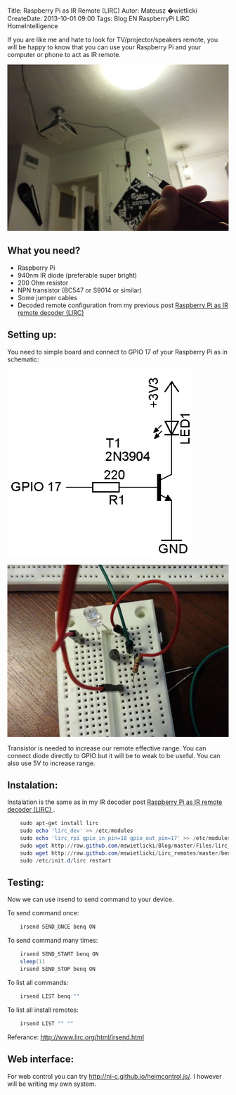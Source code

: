Title: Raspberry Pi as IR Remote (LIRC)
Autor: Mateusz �wietlicki
CreateDate: 2013-10-01 09:00
Tags: 	Blog
		EN
		RaspberryPi
		LIRC
		HomeIntelligence

If you are like me and hate to look for TV/projector/speakers remote, you will be happy to know that you can use your Raspberry Pi and your computer or phone to act as IR remote.

![IR Transmiter in action](/files/ir-transmiter-show.jpg)

What you need?
--------------

- Raspberry Pi
- 940nm IR diode (preferable super bright)
- 200 Ohm resistor
- NPN transistor (BC547 or S9014 or similar)
- Some jumper cables
- Decoded remote configuration from my previous post [Raspberry Pi as IR remote decoder (LIRC)
](http://mateusz.swietlicki.net/Post/raspberry-pi-as-ir-remote-decoder-lirc)

Setting up:
----------

You need to simple board and connect to GPIO 17 of your Raspberry Pi as in schematic:

![IR Transmiter schematic](/files/ir-transmiter.png)

![IR Transmiter picture](/files/ir-transmiter-picture.jpg)

Transistor is needed to increase our remote effective range. You can connect diode directly to GPIO but it will be to weak to be useful.
You can also use 5V to increase range.

Instalation:
-----------

Instalation is the same as in my IR decoder post [Raspberry Pi as IR remote decoder (LIRC)
](http://mateusz.swietlicki.net/Post/raspberry-pi-as-ir-remote-decoder-lirc).

```powershell
	sudo apt-get install lirc
	sudo echo 'lirc_dev' >> /etc/modules
	sudo echo 'lirc_rpi gpio_in_pin=18 gpio_out_pin=17' >> /etc/modules
	sudo wget http://raw.github.com/mswietlicki/Blog/master/Files/lirc_hardware.conf > /etc/lirc/hardware.conf
	sudo wget http://raw.github.com/mswietlicki/Lirc_remotes/master/benq.config -O /etc/lirc/lircd.conf
	sudo /etc/init.d/lirc restart
```

Testing:
--------

Now we can use irsend to send command to your device.

To send command once:

```powershell
	irsend SEND_ONCE benq ON
```

To send command many times:

```powershell
	irsend SEND_START benq ON
	sleep(1)
	irsend SEND_STOP benq ON
```

To list all commands:

```powershell
	irsend LIST benq ""
```

To list all install remotes:

```powershell
	irsend LIST "" ""
```

Referance: <http://www.lirc.org/html/irsend.html>

Web interface:
--------------

For web control you can try <http://ni-c.github.io/heimcontrol.js/>.
I however will be writing my own system.
